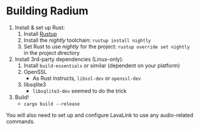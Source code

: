# Building Radium
1. Install & set up Rust:
   1. Install [Rustup](https://rustup.rs/)
   2. Install the *nightly* toolchain: `rustup install nightly`
   3. Set Rust to use *nightly* for the project: `rustup override set nightly` in the project directory
2. Install 3rd-party dependencies (Linux-only):
   1. Install `build-essentials` or similar (dependent on your platform)
   2. OpenSSL
      - As Rust instructs, `libssl-dev` or `openssl-dev` 
   3. libsqlite3
      - `libsqlite3-dev` seemed to do the trick
3. Build!
   - `cargo build --release`

You will also need to set up and configure LavaLink to use any audio-related commands.
